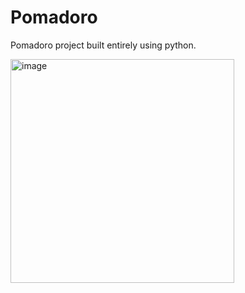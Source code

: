 # Pomadoro
Pomadoro project built entirely using python.


<img width="358" alt="image" src="https://github.com/Karthik-M11/Pomadoro/assets/108874344/a7d85f76-7a06-485b-9788-ec16b425b566">

